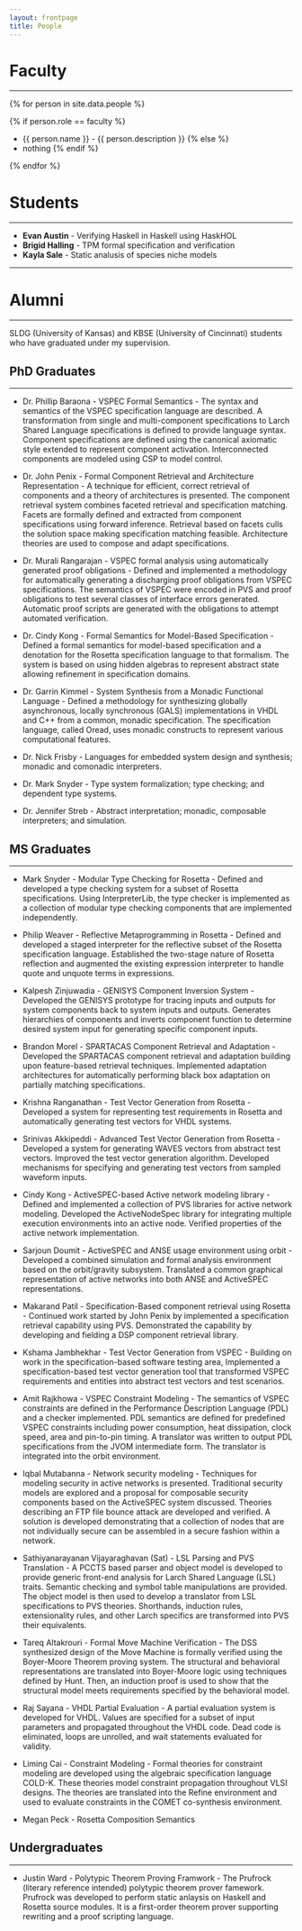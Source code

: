 ```yaml
---
layout: frontpage
title: People
---
```


# Faculty

-----

{% for person in site.data.people %}

{% if person.role == faculty %}
* {{ person.name }} - {{ person.description }}
{% else %}
* nothing
{% endif %}

{% endfor %}

# Students

-----

* **Evan Austin** - Verifying Haskell in Haskell using HaskHOL
* **Brigid Halling** - TPM formal specification and verification
* **Kayla Sale** - Static analusis of species niche models

-----

# Alumni

-----

SLDG (University of Kansas) and KBSE (University of
Cincinnati) students who have graduated under my supervision. 

## PhD Graduates

-----

* Dr. Phillip Baraona - VSPEC Formal Semantics - The syntax and
  semantics of the VSPEC specification language are described. A
  transformation from single and multi-component specifications to
  Larch Shared Language specifications is defined to provide language
  syntax. Component specifications are defined using the canonical
  axiomatic style extended to represent component
  activation. Interconnected components are modeled using CSP to model
  control.
  
* Dr. John Penix - Formal Component Retrieval and Architecture
  Representation - A technique for efficient, correct retrieval of
  components and a theory of architectures is presented. The component
  retrieval system combines faceted retrieval and specification
  matching. Facets are formally defined and extracted from component
  specifications using forward inference. Retrieval based on facets
  culls the solution space making specification matching
  feasible. Architecture theories are used to compose and adapt
  specifications.
  
* Dr. Murali Rangarajan - VSPEC formal analysis using automatically
  generated proof obligations - Defined and implemented a methodology
  for automatically generating a discharging proof obligations from
  VSPEC specifications. The semantics of VSPEC were encoded in PVS and
  proof obligations to test several classes of interface errors
  generated. Automatic proof scripts are generated with the
  obligations to attempt automated verification.
  
* Dr. Cindy Kong - Formal Semantics for Model-Based Specification -
  Defined a formal semantics for model-based specification and a
  denotation for the Rosetta specification language to that
  formalism. The system is based on using hidden algebras to represent
  abstract state allowing refinement in specification domains.
  
* Dr. Garrin Kimmel - System Synthesis from a Monadic Functional
  Language - Defined a methodology for synthesizing globally
  asynchronous, locally synchronous (GALS) implementations in VHDL and
  C++ from a common, monadic specification. The specification
  language, called Oread, uses monadic constructs to represent various
  computational features.
  
* Dr. Nick Frisby - Languages for embedded system design and
  synthesis; monadic and comonadic interpreters.
	
* Dr. Mark Snyder - Type system formalization; type checking; and
  dependent type systems.
	
* Dr. Jennifer Streb - Abstract interpretation; monadic, composable
  interpreters; and simulation.
  
## MS Graduates

-----

* Mark Snyder - Modular Type Checking for Rosetta - Defined and
  developed a type checking system for a subset of Rosetta
  specifications. Using InterpreterLib, the type checker is
  implemented as a collection of modular type checking components that
  are implemented independently.
  
* Philip Weaver - Reflective Metaprogramming in Rosetta - Defined and
  developed a staged interpreter for the reflective subset of the
  Rosetta specification language. Established the two-stage nature of
  Rosetta reflection and augmented the existing expression interpreter
  to handle quote and unquote terms in expressions.
  
* Kalpesh Zinjuwadia - GENISYS Component Inversion System -
  Developed the GENISYS prototype for tracing inputs and outputs for
  system components back to system inputs and outputs. Generates
  hierarchies of components and inverts component function to
  determine desired system input for generating specific component inputs. 

* Brandon Morel - SPARTACAS Component Retrieval and Adaptation -
  Developed the SPARTACAS component retrieval and adaptation building
  upon feature-based retrieval techniques. Implemented adaptation
  architectures for automatically performing black box adaptation on
  partially matching specifications. 

* Krishna Ranganathan - Test Vector Generation from Rosetta -
  Developed a system for representing test requirements in Rosetta and
  automatically generating test vectors for VHDL systems.
  
* Srinivas Akkipeddi - Advanced Test Vector Generation from Rosetta -
  Developed a system for generating WAVES vectors from abstract test
  vectors. Improved the test vector generation algorithm. Developed
  mechanisms for specifying and generating test vectors from sampled
  waveform inputs.
  
* Cindy Kong - ActiveSPEC-based Active network modeling library -
  Defined and implemented a collection of PVS libraries for active
  network modeling. Developed the ActiveNodeSpec library for
  integrating multiple execution environments into an active
  node. Verified properties of the active network implementation.
  
* Sarjoun Doumit - ActiveSPEC and ANSE usage environment using orbit -
  Developed a combined simulation and formal analysis environment
  based on the orbit/gravity subsystem. Translated a common graphical
  representation of active networks into both ANSE and ActiveSPEC
  representations. 

* Makarand Patil - Specification-Based component retrieval using
  Rosetta - Continued work started by John Penix by implemented a
  specification retrieval capability using PVS. Demonstrated the
  capability by developing and fielding a DSP component retrieval
  library.
  
* Kshama Jambhekhar - Test Vector Generation from VSPEC - Building on
  work in the specification-based software testing area, Implemented a
  specification-based test vector generation tool that transformed
  VSPEC requirements and entities into abstract test vectors and test
  scenarios.
  
* Amit Rajkhowa - VSPEC Constraint Modeling - The semantics of VSPEC
  constraints are defined in the Performance Description Language
  (PDL) and a checker implemented. PDL semantics are defined for
  predefined VSPEC constraints including power consumption, heat
  dissipation, clock speed, area and pin-to-pin timing. A translator
  was written to output PDL specifications from the JVOM intermediate
  form. The translator is integrated into the orbit environment.
  
* Iqbal Mutabanna - Network security modeling - Techniques for
  modeling security in active networks is presented. Traditional
  security models are explored and a proposal for composable security
  components based on the ActiveSPEC system discussed. Theories
  describing an FTP file bounce attack are developed and verified. A
  solution is developed demonstrating that a collection of nodes that
  are not individually secure can be assembled in a secure fashion
  within a network.
  
* Sathiyanarayanan Vijayaraghavan (Sat) - LSL Parsing and PVS
  Translation - A PCCTS based parser and object model is developed to
  provide generic front-end analysis for Larch Shared Language (LSL)
  traits. Semantic checking and symbol table manipulations are
  provided. The object model is then used to develop a translator from
  LSL specifications to PVS theories. Shorthands, induction rules,
  extensionality rules, and other Larch specifics are transformed into
  PVS their equivalents.
  
* Tareq Altakrouri - Formal Move Machine Verification - The DSS
  synthesized design of the Move Machine is formally verified using
  the Boyer-Moore Theorem proving system. The structural and
  behavioral representations are translated into Boyer-Moore logic
  using techniques defined by Hunt. Then, an induction proof is used
  to show that the structural model meets requirements specified by
  the behavioral model.
  
* Raj Sayana - VHDL Partial Evaluation - A partial evaluation system
  is developed for VHDL. Values are specified for a subset of input
  parameters and propagated throughout the VHDL code. Dead code is
  eliminated, loops are unrolled, and wait statements evaluated for
  validity.
  
* Liming Cai - Constraint Modeling - Formal theories for constraint
  modeling are developed using the algebraic specification language
  COLD-K. These theories model constraint propagation throughout VLSI
  designs. The theories are translated into the Refine environment and
  used to evaluate constraints in the COMET co-synthesis environment.
  
* Megan Peck - Rosetta Composition Semantics

## Undergraduates

-----

* Justin Ward - Polytypic Theorem Proving Framwork - The Prufrock
  (literary reference intended) polytypic theorem prover
  famework. Prufrock was developed to perform static anlaysis on
  Haskell and Rosetta source modules. It is a first-order theorem
  prover supporting rewriting and a proof scripting language.
  
